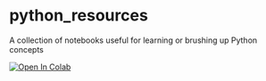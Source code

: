 # python_resources
A collection of notebooks useful for learning or brushing up Python concepts


[![Open In Colab](https://colab.research.google.com/assets/colab-badge.svg)](https://colab.research.google.com/github/dnezan/python_resources)
